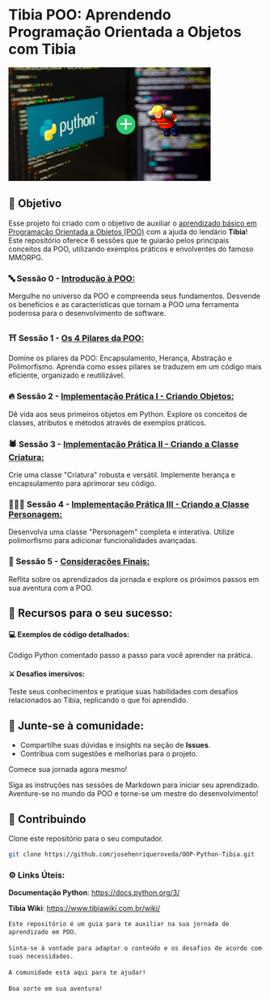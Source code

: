 # Tibia POO: Aprendendo Programação Orientada a Objetos com Tibia

<img src="images/header_img.png" alt="tibia" width="400" height="auto">

## 🎯 Objetivo
Esse projeto foi criado com o objetivo de auxiliar o <u>aprendizado básico em Programação Orientada a Objetos (POO)</u> com a ajuda do lendário **Tibia**! Este repositório oferece 6 sessões que te guiarão pelos principais conceitos da POO, utilizando exemplos práticos e envolventes do famoso MMORPG.

### 🔤 Sessão 0 - [Introdução à POO:](pt-br/0%20-%20Introdução%20a%20POO.md)

Mergulhe no universo da POO e compreenda seus fundamentos.
Desvende os benefícios e as características que tornam a POO uma ferramenta poderosa para o desenvolvimento de software.

### ⛩ Sessão 1 - [Os 4 Pilares da POO:](pt-br/1%20-%20Os%204%20Pilares%20da%20POO.md)

Domine os pilares da POO: Encapsulamento, Herança, Abstração e Polimorfismo.
Aprenda como esses pilares se traduzem em um código mais eficiente, organizado e reutilizável.

### 🔥 Sessão 2 - [Implementação Prática I - Criando Objetos:](pt-br/2%20-%20Implementação%20Prática%20I%20-%20Criando%20Objetos.md)

Dê vida aos seus primeiros objetos em Python.
Explore os conceitos de classes, atributos e métodos através de exemplos práticos.

### 🕷 Sessão 3 - [Implementação Prática II - Criando a Classe Criatura:](pt-br/3%20-%20Implementação%20Prática%20II%20-%20Criando%20a%20Classe%20Criatura.md)

Crie uma classe "Criatura" robusta e versátil.
Implemente herança e encapsulamento para aprimorar seu código.

### 🧙🏽‍♂️ Sessão 4 - [Implementação Prática III - Criando a Classe Personagem:](pt-br/4%20-%20Implementação%20Prática%20III%20-%20Criando%20a%20Classe%20Personagem.md)

Desenvolva uma classe "Personagem" completa e interativa.
Utilize polimorfismo para adicionar funcionalidades avançadas.

### 🧭 Sessão 5 - [Considerações Finais:](pt-br/5%20-%20Considerações%20Finais.md)

Reflita sobre os aprendizados da jornada e explore os próximos passos em sua aventura com a POO.

## 🥇 Recursos para o seu sucesso:

#### 💻 Exemplos de código detalhados:

Código Python comentado passo a passo para você aprender na prática.

#### ⚔️ Desafios imersivos:
Teste seus conhecimentos e pratique suas habilidades com desafios relacionados ao Tibia, replicando o que foi aprendido.

## 🧌 Junte-se à comunidade:

- Compartilhe suas dúvidas e insights na seção de **Issues**.
- Contribua com sugestões e melhorias para o projeto.

Comece sua jornada agora mesmo!

Siga as instruções nas sessões de Markdown para iniciar seu aprendizado.
Aventure-se no mundo da POO e torne-se um mestre do desenvolvimento!

## 🚀 Contribuindo
Clone este repositório para o seu computador.
```bash
git clone https://github.com/josehenriqueroveda/OOP-Python-Tibia.git
```


### ⚙️ Links Úteis:

**Documentação Python**: https://docs.python.org/3/

**Tibia Wiki**: https://www.tibiawiki.com.br/wiki/

```http
Este repositório é um guia para te auxiliar na sua jornada de aprendizado em POO.

Sinta-se à vontade para adaptar o conteúdo e os desafios de acordo com suas necessidades.

A comunidade está aqui para te ajudar!

Boa sorte em sua aventura!
```
